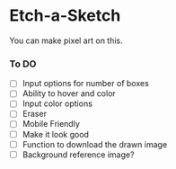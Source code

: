 # Etch-a-Sketch
You can make pixel art on this.

### To DO
- [ ] Input options for number of boxes
- [ ] Ability to hover and color
- [ ] Input color options
- [ ] Eraser
- [ ] Mobile Friendly
- [ ] Make it look good
- [ ] Function to download the drawn image
- [ ] Background reference image?